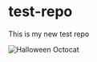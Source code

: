 # test-repo
This is my new test repo

![Halloween Octocat](https://octodex.github.com/images/bewitchedtocat.jpg)
